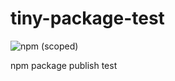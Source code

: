 # tiny-package-test

![npm (scoped)](https://img.shields.io/npm/v/@morenar/tiny)

npm package publish test
